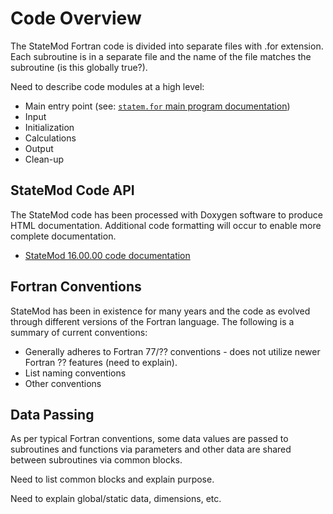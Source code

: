 # Code Overview

The StateMod Fortran code is divided into separate files with .for extension.
Each subroutine is in a separate file and the name of the file matches the subroutine (is this globally true?).

Need to describe code modules at a high level:

* Main entry point (see: [`statem.for` main program documentation](http://software.openwaterfoundation.org/cdss/statemod/16.00.00/doc-api/statem_8for.html))
* Input
* Initialization
* Calculations
* Output
* Clean-up

## StateMod Code API

The StateMod code has been processed with Doxygen software to produce HTML documentation.
Additional code formatting will occur to enable more complete documentation.

* [StateMod 16.00.00 code documentation](http://software.openwaterfoundation.org/cdss/statemod/16.00.00/doc-api/index.html)

## Fortran Conventions

StateMod has been in existence for many years and the code as evolved through different versions of the Fortran language.
The following is a summary of current conventions:

* Generally adheres to Fortran 77/?? conventions - does not utilize newer Fortran ?? features (need to explain).
* List naming conventions
* Other conventions

## Data Passing

As per typical Fortran conventions, some data values are passed to subroutines and functions via parameters
and other data are shared between subroutines via common blocks.

Need to list common blocks and explain purpose.

Need to explain global/static data, dimensions, etc.
